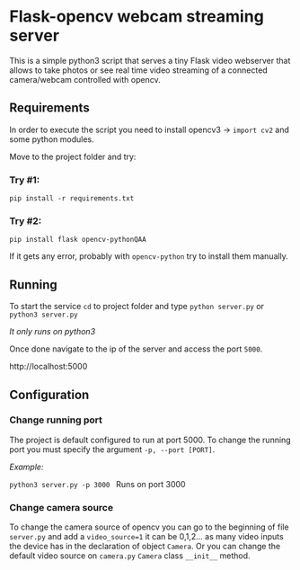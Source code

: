 # Flask-opencv webcam streaming server #
This is a simple python3 script that serves a tiny Flask video webserver that allows to take photos or see real time video streaming of a connected camera/webcam controlled with opencv.

## Requirements ##
In order to execute the script you need to install opencv3 -> `import cv2` and some python modules.

Move to the project folder and try:

### Try #1: ###
```
pip install -r requirements.txt
```

### Try #2: ###
```
pip install flask opencv-pythonQAA
```
If it gets any error, probably with `opencv-python` try to install them manually.

## Running ##
To start the service `cd` to project folder and type `python server.py` or `python3 server.py`

*It only runs on python3*

Once done navigate to the ip of the server and access the port `5000`.

http://localhost:5000

## Configuration ##
### Change running port ###
The project is default configured to run at port 5000. To change the running port you must specify the argument `-p, --port [PORT]`.

*Example:*

```python3 server.py -p 3000 ``` Runs on port 3000

### Change camera source ###
To change the camera source of opencv you can go to the beginning of file `server.py` and add a `video_source=1` it can be 0,1,2... as many video inputs the device has in the declaration of object `Camera`. Or you can change the default video source on `camera.py` `Camera` class `__init__` method.


